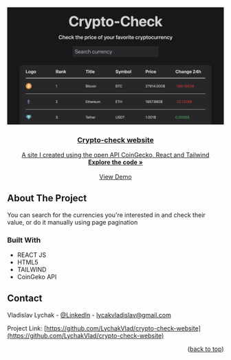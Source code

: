 <a name="readme-top"></a>

<br />
<div align="center">
  <a href="https://lychakvlad.github.io/portfolio-react-app/" target='_blank'>
    <img src="./src/assets/logo.png" alt="Logo" width='900'>

<h3 align="center">Crypto-check website</h3>

  <p align="center">
    A site I created using the open API CoinGecko, React and Tailwind
    <br />
    <a href="https://github.com/LychakVlad/crypto-check-website"><strong>Explore the code »</strong></a>
    <br />
    <br />
    <a href="https://lychakvlad.github.io/portfolio-react-app/">View Demo</a>
  </p>
</div>

<!-- ABOUT THE PROJECT -->

## About The Project

You can search for the currencies you're interested in and check their value, or do it manually using page pagination

### Built With

- REACT JS
- HTML5
- TAILWIND
- CoinGeko API

## Contact

Vladislav Lychak - [@LinkedIn](https://www.linkedin.com/in/vladislav-lychak/) - lycakvladislav@gmail.com

Project Link: [https://github.com/LychakVlad/crypto-check-website](https://github.com/LychakVlad/crypto-check-website)

<p align="right">(<a href="#readme-top">back to top</a>)</p>

<!-- MARKDOWN LINKS & IMAGES -->
<!-- https://www.markdownguide.org/basic-syntax/#reference-style-links -->

[react.js]: https://img.shields.io/badge/React-20232A?style=for-the-badge&logo=react&logoColor=61DAFB
[react-url]: https://reactjs.org/
